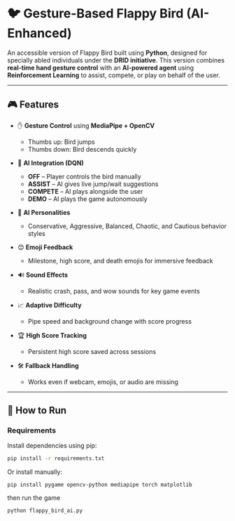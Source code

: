 # 🐦 Gesture-Based Flappy Bird (AI-Enhanced)

An accessible version of Flappy Bird built using **Python**, designed for specially abled individuals under the **DRID initiative**. This version combines **real-time hand gesture control** with an **AI-powered agent** using **Reinforcement Learning** to assist, compete, or play on behalf of the user.

---

## 🎮 Features

- ✋ **Gesture Control** using **MediaPipe + OpenCV**
  - Thumbs up: Bird jumps
  - Thumbs down: Bird descends quickly

- 🧠 **AI Integration (DQN)**
  - **OFF** – Player controls the bird manually
  - **ASSIST** – AI gives live jump/wait suggestions
  - **COMPETE** – AI plays alongside the user
  - **DEMO** – AI plays the game autonomously

- 🧍 **AI Personalities**
  - Conservative, Aggressive, Balanced, Chaotic, and Cautious behavior styles

- 😊 **Emoji Feedback**
  - Milestone, high score, and death emojis for immersive feedback

- 🔊 **Sound Effects**
  - Realistic crash, pass, and wow sounds for key game events

- 📈 **Adaptive Difficulty**
  - Pipe speed and background change with score progress

- 🏆 **High Score Tracking**
  - Persistent high score saved across sessions

- 🛠️ **Fallback Handling**
  - Works even if webcam, emojis, or audio are missing

---

## 🚀 How to Run

### Requirements

Install dependencies using pip:

```bash
pip install -r requirements.txt

```
Or install manually:
```
pip install pygame opencv-python mediapipe torch matplotlib

```

then run the game 

```
python flappy_bird_ai.py

```
